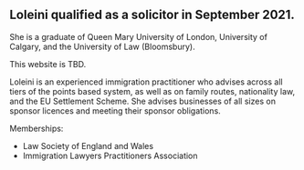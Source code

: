 ## Loleini qualified as a solicitor in September 2021. 

She is a graduate of Queen Mary University of London, University of Calgary, and the University of Law (Bloomsbury). 

This website is TBD. 

Loleini is an experienced immigration practitioner who advises across all tiers of the points based system, as well as on family routes, nationality law, and the EU Settlement Scheme. She advises businesses of all sizes on sponsor licences and meeting their sponsor obligations. 

Memberships:
- Law Society of England and Wales
- Immigration Lawyers Practitioners Association
